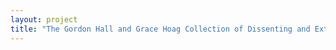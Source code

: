 ```yaml
--- 
layout: project 
title: "The Gordon Hall and Grace Hoag Collection of Dissenting and Extremist Printed Propaganda" 
---
```



